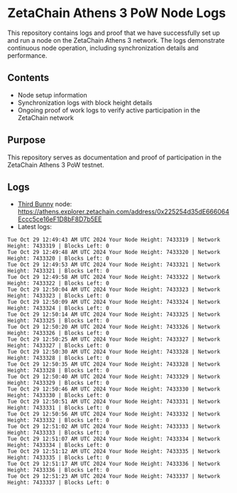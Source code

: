 # ZetaChain Athens 3 PoW Node Logs
This repository contains logs and proof that we have successfully set up and run a node on the ZetaChain Athens 3 network. The logs demonstrate continuous node operation, including synchronization details and performance.

## Contents
- Node setup information
- Synchronization logs with block height details
- Ongoing proof of work logs to verify active participation in the ZetaChain network

## Purpose
This repository serves as documentation and proof of participation in the ZetaChain Athens 3 PoW testnet.

## Logs

- [Third Bunny](https://thirdbunny.xyz/) node: https://athens.explorer.zetachain.com/address/0x225254d35dE666064Eccc5ce16eF1D8bF8D7b5EE
- Latest logs:
```
Tue Oct 29 12:49:43 AM UTC 2024 Your Node Height: 7433319 | Network Height: 7433319 | Blocks Left: 0
Tue Oct 29 12:49:48 AM UTC 2024 Your Node Height: 7433320 | Network Height: 7433320 | Blocks Left: 0
Tue Oct 29 12:49:53 AM UTC 2024 Your Node Height: 7433321 | Network Height: 7433321 | Blocks Left: 0
Tue Oct 29 12:49:58 AM UTC 2024 Your Node Height: 7433322 | Network Height: 7433322 | Blocks Left: 0
Tue Oct 29 12:50:04 AM UTC 2024 Your Node Height: 7433323 | Network Height: 7433323 | Blocks Left: 0
Tue Oct 29 12:50:09 AM UTC 2024 Your Node Height: 7433324 | Network Height: 7433324 | Blocks Left: 0
Tue Oct 29 12:50:14 AM UTC 2024 Your Node Height: 7433325 | Network Height: 7433325 | Blocks Left: 0
Tue Oct 29 12:50:20 AM UTC 2024 Your Node Height: 7433326 | Network Height: 7433326 | Blocks Left: 0
Tue Oct 29 12:50:25 AM UTC 2024 Your Node Height: 7433327 | Network Height: 7433327 | Blocks Left: 0
Tue Oct 29 12:50:30 AM UTC 2024 Your Node Height: 7433328 | Network Height: 7433328 | Blocks Left: 0
Tue Oct 29 12:50:35 AM UTC 2024 Your Node Height: 7433328 | Network Height: 7433328 | Blocks Left: 0
Tue Oct 29 12:50:40 AM UTC 2024 Your Node Height: 7433329 | Network Height: 7433329 | Blocks Left: 0
Tue Oct 29 12:50:46 AM UTC 2024 Your Node Height: 7433330 | Network Height: 7433330 | Blocks Left: 0
Tue Oct 29 12:50:51 AM UTC 2024 Your Node Height: 7433331 | Network Height: 7433331 | Blocks Left: 0
Tue Oct 29 12:50:56 AM UTC 2024 Your Node Height: 7433332 | Network Height: 7433332 | Blocks Left: 0
Tue Oct 29 12:51:02 AM UTC 2024 Your Node Height: 7433333 | Network Height: 7433333 | Blocks Left: 0
Tue Oct 29 12:51:07 AM UTC 2024 Your Node Height: 7433334 | Network Height: 7433334 | Blocks Left: 0
Tue Oct 29 12:51:12 AM UTC 2024 Your Node Height: 7433335 | Network Height: 7433335 | Blocks Left: 0
Tue Oct 29 12:51:17 AM UTC 2024 Your Node Height: 7433336 | Network Height: 7433336 | Blocks Left: 0
Tue Oct 29 12:51:23 AM UTC 2024 Your Node Height: 7433337 | Network Height: 7433337 | Blocks Left: 0
```
